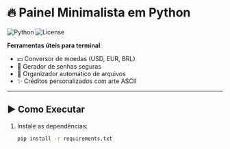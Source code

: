 # 🔥 Painel Minimalista em Python

![Python](https://img.shields.io/badge/Python-3.10%2B-blue) ![License](https://img.shields.io/badge/License-MIT-green)

**Ferramentas úteis para terminal**:
- 💵 Conversor de moedas (USD, EUR, BRL)
- 🔑 Gerador de senhas seguras
- 📂 Organizador automático de arquivos
- ✨ Créditos personalizados com arte ASCII

---

## ▶️ Como Executar
1. Instale as dependências:
   ```bash
   pip install -r requirements.txt